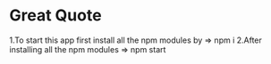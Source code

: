 # Great Quote

1.To start this app first install all the npm modules by => npm i
2.After installing all the npm modules => npm start
